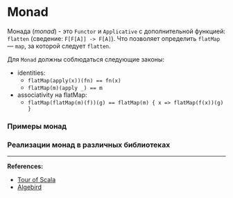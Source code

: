 # Monad

Монада (_monad_) - это `Functor` и `Applicative` с дополнительной функцией: `flatten` (сведение: `F[F[A]] -> F[A]`). 
Что позволяет определить `flatMap` — `map`, за которой следует `flatten`.

Для `Monad` должны соблюдаться следующие законы:
- identities:
  - `flatMap(apply(x))(fn) == fn(x)`
  - `flatMap(m)(apply _) == m`
- associativity на flatMap:
  - `flatMap(flatMap(m)(f))(g) == flatMap(m) { x => flatMap(f(x))(g) }`


### Примеры монад


### Реализации монад в различных библиотеках


---

**References:**
- [Tour of Scala](https://tourofscala.com/scala/monad)
- [Algebird](https://twitter.github.io/algebird/typeclasses/monad.html)
